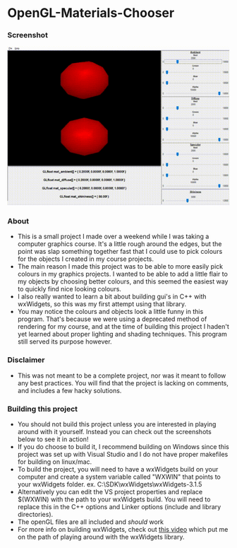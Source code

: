 # OpenGL-Materials-Chooser

### Screenshot

![](screenshot.gif)

### About
* This is a small project I made over a weekend while I was taking a computer graphics course. It's a little rough around the edges, but the point was slap something together fast that I could use to pick colours for the objects I created in my course projects.
* The main reason I made this project was to be able to more easily pick colours in my graphics projects. I wanted to be able to add a little flair to my objects by choosing better colours, and this seemed the easiest way to quickly find nice looking colours.
* I also really wanted to learn a bit about building gui's in C++ with wxWidgets, so this was my first attempt using that library.
* You may notice the colours and objects look a little funny in this program. That's because we were using a deprecated method of rendering for my course, and at the time of building this project I haden't yet learned about proper lighting and shading techniques. This program still served its purpose however.

### Disclaimer
* This was not meant to be a complete project, nor was it meant to follow any best practices. You will find that the project is lacking on comments, and includes a few hacky solutions. 

### Building this project
* You should not build this project unless you are interested in playing around with it yourself. Instead you can check out the screenshots below to see it in action!
* If you do choose to build it, I recommend building on Windows since this project was set up with Visual Studio and I do not have proper makefiles for building on linux/mac.
* To build the project, you will need to have a wxWidgets build on your computer and create a system variable called "WXWIN" that points to your wxWidgets folder. ex. C:\SDK\wxWidgets\wxWidgets-3.1.5
* Alternatively you can edit the VS project properties and replace $(WXWIN) with the path to your wxWidgets build. You will need to replace this in the C++ options and Linker options (include and library directories).
* The openGL files are all included and *should* work
* For more info on building wxWidgets, check out [this video](https://www.youtube.com/watch?v=FOIbK4bJKS8) which put me on the path of playing around with the wxWidgets library.

